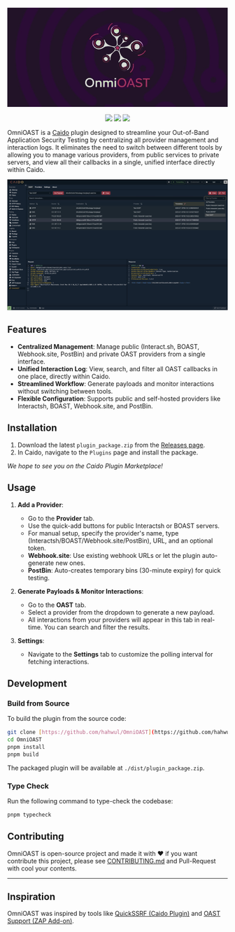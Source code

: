 ![](./images/omnioast-banner.jpg)

<p align="center">
<a href="https://github.com/hahwul/OmniOAST/blob/main/CONTRIBUTING.md">
<img src="https://img.shields.io/badge/CONTRIBUTIONS-WELCOME-221328?style=for-the-badge&labelColor=221328"></a>
<a href="https://github.com/hahwul/OmniOAST/releases">
<img src="https://img.shields.io/github/v/release/hahwul/OmniOAST?style=for-the-badge&color=221328&labelColor=221328&logo=web"></a>
<a href="https://caido.io">
<img src="https://img.shields.io/badge/Caido%20Plugin-221328?style=for-the-badge&logo=caido&logoColor=white"></a>
</p>

OmniOAST is a [Caido](https://caido.io) plugin designed to streamline your Out-of-Band Application Security Testing by centralizing all provider management and interaction logs. It eliminates the need to switch between different tools by allowing you to manage various providers, from public services to private servers, and view all their callbacks in a single, unified interface directly within Caido.

![Showcase](./images/showcase.jpg)

## Features

- **Centralized Management**: Manage public (Interact.sh, BOAST, Webhook.site, PostBin) and private OAST providers from a single interface.
- **Unified Interaction Log**: View, search, and filter all OAST callbacks in one place, directly within Caido.
- **Streamlined Workflow**: Generate payloads and monitor interactions without switching between tools.
- **Flexible Configuration**: Supports public and self-hosted providers like Interactsh, BOAST, Webhook.site, and PostBin.

## Installation

1.  Download the latest `plugin_package.zip` from the [Releases page](https://github.com/hahwul/OmniOAST/releases).
2.  In Caido, navigate to the `Plugins` page and install the package.

*We hope to see you on the Caido Plugin Marketplace!*

## Usage

1.  **Add a Provider**:
    - Go to the **Provider** tab.
    - Use the quick-add buttons for public Interactsh or BOAST servers.
    - For manual setup, specify the provider's name, type (Interactsh/BOAST/Webhook.site/PostBin), URL, and an optional token.
    - **Webhook.site**: Use existing webhook URLs or let the plugin auto-generate new ones.
    - **PostBin**: Auto-creates temporary bins (30-minute expiry) for quick testing.

2.  **Generate Payloads & Monitor Interactions**:
    - Go to the **OAST** tab.
    - Select a provider from the dropdown to generate a new payload.
    - All interactions from your providers will appear in this tab in real-time. You can search and filter the results.

3.  **Settings**:
    - Navigate to the **Settings** tab to customize the polling interval for fetching interactions.

## Development

### Build from Source

To build the plugin from the source code:

```bash
git clone [https://github.com/hahwul/OmniOAST](https://github.com/hahwul/OmniOAST)
cd OmniOAST
pnpm install
pnpm build
```

The packaged plugin will be available at `./dist/plugin_package.zip`.

### Type Check

Run the following command to type-check the codebase:

```bash
pnpm typecheck
```

## Contributing

OmniOAST is open-source project and made it with ❤️ if you want contribute this project, please see [CONTRIBUTING.md](./CONTRIBUTING.md) and Pull-Request with cool your contents.

---

## Inspiration

OmniOAST was inspired by tools like [QuickSSRF (Caido Plugin)](https://github.com/caido-community/quickssrf) and [OAST Support (ZAP Add-on)](https://www.zaproxy.org/docs/desktop/addons/oast-support/).
